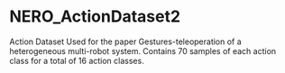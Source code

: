 # NERO_ActionDataset2


Action Dataset Used for the paper Gestures-teleoperation of a heterogeneous multi-robot system. Contains 70 samples of each action class for a total of 16 action classes.
